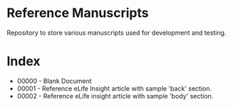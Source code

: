 # Reference Manuscripts

Repository to store various manuscripts used for development and testing.

# Index

* 00000 - Blank Document
* 00001 - Reference eLife Insight article with sample 'back' section.
* 00002 - Reference eLife insight article with sample 'body' section.